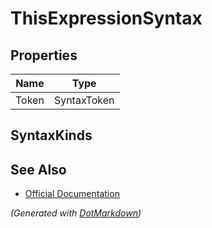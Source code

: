 # ThisExpressionSyntax

## Properties

| Name  | Type        |
| ----- | ----------- |
| Token | SyntaxToken |

## SyntaxKinds

## See Also

* [Official Documentation](https://docs.microsoft.com/en-us/dotnet/api/microsoft.codeanalysis.csharp.syntax.thisexpressionsyntax)


*\(Generated with [DotMarkdown](http://github.com/JosefPihrt/DotMarkdown)\)*